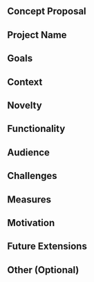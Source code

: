 ## Concept Proposal
## Project Name
## Goals
## Context
## Novelty
## Functionality
## Audience
## Challenges
## Measures
## Motivation
## Future Extensions
## Other (Optional)
